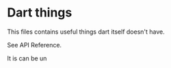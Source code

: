 # Dart things

This files contains useful things dart itself doesn't have.

See API Reference.

It is can be un